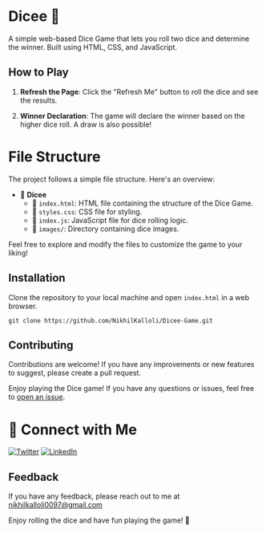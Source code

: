 # Dicee 🎲

A simple web-based Dice Game that lets you roll two dice and determine the winner. Built using HTML, CSS, and JavaScript.

## How to Play

1. **Refresh the Page**: Click the "Refresh Me" button to roll the dice and see the results.

2. **Winner Declaration**: The game will declare the winner based on the higher dice roll. A draw is also possible!


# File Structure

The project follows a simple file structure. Here's an overview:

- 📁 **Dicee**
  - 📄 `index.html`: HTML file containing the structure of the Dice Game.
  - 📄 `styles.css`: CSS file for styling.
  - 📄 `index.js`: JavaScript file for dice rolling logic.
  - 📁 `images/`: Directory containing dice images.

Feel free to explore and modify the files to customize the game to your liking!




## Installation

Clone the repository to your local machine and open `index.html` in a web browser.

```
git clone https://github.com/NikhilKalloli/Dicee-Game.git
```


## Contributing

Contributions are welcome! If you have any improvements or new features to suggest, please create a pull request.



Enjoy playing the Dice game! If you have any questions or issues, feel free to [open an issue](https://github.com/NikhilKalloli/Dicee-Game/issues).


# 🔗 Connect with Me

[![Twitter](https://img.shields.io/badge/Twitter-1DA1F2?style=for-the-badge&logo=twitter&logoColor=white)](https://twitter.com/NikhilKalloli)
[![LinkedIn](https://img.shields.io/badge/LinkedIn-0A66C2?style=for-the-badge&logo=linkedin&logoColor=white)](https://www.linkedin.com/in/nikhil-kalloli-a6ab2a25b/)




## Feedback

If you have any feedback, please reach out to me at nikhilkalloli0097@gmail.com

Enjoy rolling the dice and have fun playing the game! 🎲



